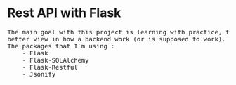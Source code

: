 # Rest API with Flask
<pre>
The main goal with this project is learning with practice, to get a 
better view in how a backend work (or is supposed to work).
The packages that I`m using :
    - Flask
    - Flask-SQLAlchemy
    - Flask-Restful
    - Jsonify
</pre>